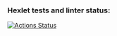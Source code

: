### Hexlet tests and linter status:
[![Actions Status](https://github.com/unh4rmed/frontend-project-44/workflows/hexlet-check/badge.svg)](https://github.com/unh4rmed/frontend-project-44/actions)